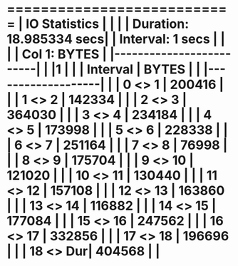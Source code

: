 
===========================
| IO Statistics           |
|                         |
| Duration: 18.985334 secs|
| Interval:  1 secs       |
|                         |
| Col 1: BYTES            |
|-------------------------|
|          |1       |     |
| Interval |  BYTES |     |
|-------------------|     |
|  0 <>  1 | 200416 |     |
|  1 <>  2 | 142334 |     |
|  2 <>  3 | 364030 |     |
|  3 <>  4 | 234184 |     |
|  4 <>  5 | 173998 |     |
|  5 <>  6 | 228338 |     |
|  6 <>  7 | 251164 |     |
|  7 <>  8 |  76998 |     |
|  8 <>  9 | 175704 |     |
|  9 <> 10 | 121020 |     |
| 10 <> 11 | 130440 |     |
| 11 <> 12 | 157108 |     |
| 12 <> 13 | 163860 |     |
| 13 <> 14 | 116882 |     |
| 14 <> 15 | 177084 |     |
| 15 <> 16 | 247562 |     |
| 16 <> 17 | 332856 |     |
| 17 <> 18 | 196696 |     |
| 18 <> Dur| 404568 |     |
===========================
